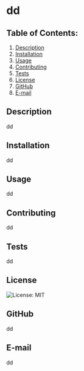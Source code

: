 # dd
## Table of Contents:
  1. [Description](#description) 
  2. [Installation](#Installation)
  3. [Usage](#Usage)  
  4. [Contributing](#Contributing)
  5. [Tests](#Tests)
  6. [License](#License)
  7. [GitHub](#GitHub)
  8. [E-mail](#E-mail)
## Description
dd 
## Installation
dd
## Usage
dd
## Contributing
dd
## Tests
dd
## License
![License: MIT](https://img.shields.io/badge/License-MIT-yellow.svg)
## GitHub
dd
## E-mail
dd